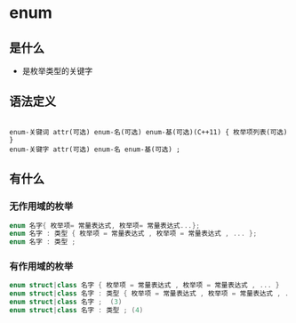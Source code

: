 # enum
## 是什么
* 是枚举类型的关键字
## 语法定义
```

enum-关键词 attr(可选) enum-名(可选) enum-基(可选)(C++11) { 枚举项列表(可选) }
enum-关键字 attr(可选) enum-名 enum-基(可选) ;
```
## 有什么
### 无作用域的枚举
```C++
enum 名字{ 枚举项= 常量表达式, 枚举项= 常量表达式...};
enum 名字 : 类型 { 枚举项 = 常量表达式 , 枚举项 = 常量表达式 , ... };
enum 名字 : 类型 ;
```
### 有作用域的枚举
```C++
enum struct|class 名字 { 枚举项 = 常量表达式 , 枚举项 = 常量表达式 , ... }	(1)
enum struct|class 名字 : 类型 { 枚举项 = 常量表达式 , 枚举项 = 常量表达式 , ... }	(2)
enum struct|class 名字 ;	(3)
enum struct|class 名字 : 类型 ;	(4)

```
